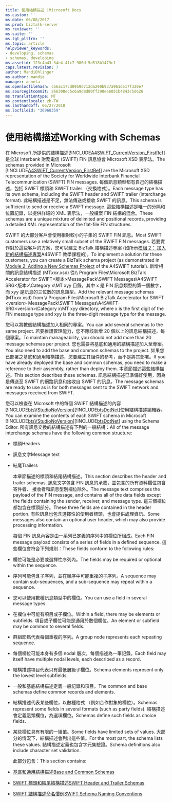 ```yaml
---
title: 使用結構描述 |Microsoft Docs
ms.custom: ''
ms.date: 06/08/2017
ms.prod: biztalk-server
ms.reviewer: ''
ms.suite: ''
ms.tgt_pltfrm: ''
ms.topic: article
helpviewer_keywords:
- developing, schemas
- schemas, developing
ms.assetid: 123c4b43-34e4-41c7-980d-5d518b1479c1
caps.latest.revision: 7
author: MandiOhlinger
ms.author: mandia
manager: anneta
ms.openlocfilehash: cb6ac17cd0959d712da290b937a961d517f320e7
ms.sourcegitcommit: 266308ec5c6a9d8d80ff298ee6051b4843c5d626
ms.translationtype: MT
ms.contentlocale: zh-TW
ms.lasthandoff: 06/27/2018
ms.locfileid: "36968359"
---
```

# <a name="working-with-schemas"></a><span data-ttu-id="d62e7-102">使用結構描述</span><span class="sxs-lookup"><span data-stu-id="d62e7-102">Working with Schemas</span></span>
<span data-ttu-id="d62e7-103">在 Microsoft 所提供的結構描述[!INCLUDE[A4SWIFT_CurrentVersion_FirstRef](../../includes/a4swift-currentversion-firstref-md.md)]是全球 Interbank 財務電信 (SWIFT) FIN 訊息協會 Microsoft XSD 表示法。</span><span class="sxs-lookup"><span data-stu-id="d62e7-103">The schemas provided in Microsoft [!INCLUDE[A4SWIFT_CurrentVersion_FirstRef](../../includes/a4swift-currentversion-firstref-md.md)] are the Microsoft XSD representation of the Society for Worldwide Interbank Financial Telecommunication (SWIFT) FIN messages.</span></span> <span data-ttu-id="d62e7-104">每個訊息類型都有自己的結構描述，包括 SWIFT 標頭和 SWIFT trailer （交換格式）。</span><span class="sxs-lookup"><span data-stu-id="d62e7-104">Each message type has its own schema, including the SWIFT header and SWIFT trailer (interchange format).</span></span> <span data-ttu-id="d62e7-105">此結構描述是不足，無法傳送或接收 SWIFT 的訊息。</span><span class="sxs-lookup"><span data-stu-id="d62e7-105">This schema is sufficient to send or receive a SWIFT message.</span></span> <span data-ttu-id="d62e7-106">這些結構描述是唯一的分隔和位置記錄，以提供詳細的 XML 表示法，一般檔案 FIN 結構的混合。</span><span class="sxs-lookup"><span data-stu-id="d62e7-106">These schemas are a unique mixture of delimited and positional records, providing a detailed XML representation of the flat-file FIN structures.</span></span>  

 <span data-ttu-id="d62e7-107">SWIFT 的大部分客戶會使用相對較小的子集的 SWIFT FIN 訊息。</span><span class="sxs-lookup"><span data-stu-id="d62e7-107">Most SWIFT customers use a relatively small subset of the SWIFT FIN messages.</span></span> <span data-ttu-id="d62e7-108">若要實作對於這些客戶的方案，您可以建立 BizTalk 結構描述專案 (如所示[模組 2： 加入新的結構描述專案](../../adapters-and-accelerators/accelerator-swift/module-2-adding-a-new-schemas-project.md)A4SWIFT 教學課程的)。</span><span class="sxs-lookup"><span data-stu-id="d62e7-108">To implement a solution for these customers, you can create a BizTalk schema project (as demonstrated in [Module 2: Adding a New Schemas Project](../../adapters-and-accelerators/accelerator-swift/module-2-adding-a-new-schemas-project.md) of the A4SWIFT tutorial).</span></span> <span data-ttu-id="d62e7-109">新增相關的訊息結構描述 (MT*xxx*.xsd) 從\\\ Program Files\Microsoft BizTalk Accelerator for SWIFT\<版本\>MessagePack\SWIFT Messages\A4SWIFT SRG\<版本\>\Category x\MT xyy 目錄，其中 x 是 FIN 訊息類型的第一個數字，而 xyy 是訊息的三位數的訊息類型。</span><span class="sxs-lookup"><span data-stu-id="d62e7-109">Add the relevant message schemas (MT*xxx*.xsd) from \\\ Program Files\Microsoft BizTalk Accelerator for SWIFT \<version\> MessagePack\SWIFT Messages\A4SWIFT-SRG\<version\>\Category x\MT xyy directory, where x is the first digit of the FIN message type and xyy is the three-digit message type for the message.</span></span>  

 <span data-ttu-id="d62e7-110">您可以將數個結構描述加入相同的專案。</span><span class="sxs-lookup"><span data-stu-id="d62e7-110">You can add several schemas to the same project.</span></span> <span data-ttu-id="d62e7-111">若要維護管理能力，您不應該新增 20 個以上的訊息結構描述，每個專案。</span><span class="sxs-lookup"><span data-stu-id="d62e7-111">To maintain manageability, you should not add more than 20 message schemas per project.</span></span> <span data-ttu-id="d62e7-112">您也需要將基底和通用的結構描述加入至專案。</span><span class="sxs-lookup"><span data-stu-id="d62e7-112">You also need to add the base and common schemas to the project.</span></span> <span data-ttu-id="d62e7-113">如果您已部署之基底和通用結構描述，您要建立其組件的參考，而不是將其部署。</span><span class="sxs-lookup"><span data-stu-id="d62e7-113">If you have already deployed the base and common schemas, you need to make a reference to their assembly, rather than deploy them.</span></span> <span data-ttu-id="d62e7-114">本章節描述這些結構描述。</span><span class="sxs-lookup"><span data-stu-id="d62e7-114">This section describes these schemas.</span></span> <span data-ttu-id="d62e7-115">訊息結構描述已準備好使用，因為是傳送至 SWIFT 的網路訊息和接收自 SWIFT 的訊息。</span><span class="sxs-lookup"><span data-stu-id="d62e7-115">The message schemas are ready to use as is for both messages sent to the SWIFT network and messages received from SWIFT.</span></span>  

 <span data-ttu-id="d62e7-116">您可以檢查在 Microsoft 中的每個 SWIFT 結構描述的內容[!INCLUDE[btsVStudioNoVersion](../../includes/btsvstudionoversion-md.md)][!INCLUDE[btsDotNet](../../includes/btsdotnet-md.md)]使用結構描述編輯器。</span><span class="sxs-lookup"><span data-stu-id="d62e7-116">You can examine the contents of each SWIFT schema in Microsoft [!INCLUDE[btsVStudioNoVersion](../../includes/btsvstudionoversion-md.md)][!INCLUDE[btsDotNet](../../includes/btsdotnet-md.md)] using the Schema Editor.</span></span> <span data-ttu-id="d62e7-117">所有訊息交換的結構描述有下列的一般結構：</span><span class="sxs-lookup"><span data-stu-id="d62e7-117">All of the message interchange schemas have the following common structure:</span></span>  

- <span data-ttu-id="d62e7-118">標頭</span><span class="sxs-lookup"><span data-stu-id="d62e7-118">Headers</span></span>  

- <span data-ttu-id="d62e7-119">訊息文字</span><span class="sxs-lookup"><span data-stu-id="d62e7-119">Message text</span></span>  

- <span data-ttu-id="d62e7-120">結尾</span><span class="sxs-lookup"><span data-stu-id="d62e7-120">Trailers</span></span>  

  <span data-ttu-id="d62e7-121">本章節描述的標頭和結尾結構描述。</span><span class="sxs-lookup"><span data-stu-id="d62e7-121">This section describes the header and trailer schemas.</span></span> <span data-ttu-id="d62e7-122">訊息文字包含 FIN 訊息的承載，並包含的所有資料欄位包含寄件者、 接收者和訊息型別欄位除外。</span><span class="sxs-lookup"><span data-stu-id="d62e7-122">The message text comprises the payload of the FIN message, and contains all of the data fields except the fields containing the sender, receiver, and message type.</span></span> <span data-ttu-id="d62e7-123">這三個欄位都包含在標頭部分。</span><span class="sxs-lookup"><span data-stu-id="d62e7-123">These three fields are contained in the header portion.</span></span> <span data-ttu-id="d62e7-124">有些訊息也包含選擇性的使用者標頭，也會提供處理資訊。</span><span class="sxs-lookup"><span data-stu-id="d62e7-124">Some messages also contain an optional user header, which may also provide processing information.</span></span>  

  <span data-ttu-id="d62e7-125">每個 FIN 訊息內容是由一系列已定義的序列中的欄位所組成。</span><span class="sxs-lookup"><span data-stu-id="d62e7-125">Each FIN message payload consists of a series of fields in a defined sequence.</span></span> <span data-ttu-id="d62e7-126">這些欄位會符合下列規則：</span><span class="sxs-lookup"><span data-stu-id="d62e7-126">These fields conform to the following rules:</span></span>  

- <span data-ttu-id="d62e7-127">欄位可能是必要或選擇性序列內。</span><span class="sxs-lookup"><span data-stu-id="d62e7-127">The fields may be required or optional within the sequence.</span></span>  

- <span data-ttu-id="d62e7-128">序列可能包含子序列，並在順序中可能重複的子序列。</span><span class="sxs-lookup"><span data-stu-id="d62e7-128">A sequence may contain sub-sequences, and a sub-sequence may repeat within a sequence.</span></span>  

- <span data-ttu-id="d62e7-129">您可以使用數種訊息類型中的欄位。</span><span class="sxs-lookup"><span data-stu-id="d62e7-129">You can use a field in several message types.</span></span>  

- <span data-ttu-id="d62e7-130">在欄位中可能有項目或子欄位。</span><span class="sxs-lookup"><span data-stu-id="d62e7-130">Within a field, there may be elements or subfields.</span></span> <span data-ttu-id="d62e7-131">項目或子欄位可能是通用於數個欄位。</span><span class="sxs-lookup"><span data-stu-id="d62e7-131">An element or subfield may be common to several fields.</span></span>  

- <span data-ttu-id="d62e7-132">群組節點代表每個重複的序列。</span><span class="sxs-lookup"><span data-stu-id="d62e7-132">A group node represents each repeating sequence.</span></span>  

- <span data-ttu-id="d62e7-133">每個欄位可能本身有多個 nodal 層次，每個描述為一筆記錄。</span><span class="sxs-lookup"><span data-stu-id="d62e7-133">Each field may itself have multiple nodal levels, each described as a record.</span></span>  

- <span data-ttu-id="d62e7-134">結構描述項目代表只有最低層級子欄位。</span><span class="sxs-lookup"><span data-stu-id="d62e7-134">Schema elements represent only the lowest level subfields.</span></span>  

- <span data-ttu-id="d62e7-135">一般和基底結構描述定義一般記錄和項目。</span><span class="sxs-lookup"><span data-stu-id="d62e7-135">The common and base schemas define common records and elements.</span></span>  

- <span data-ttu-id="d62e7-136">結構描述代表某些欄位，以數種格式 （例如合作對象的欄位）。</span><span class="sxs-lookup"><span data-stu-id="d62e7-136">Schemas represent some fields in several formats (such as party fields).</span></span> <span data-ttu-id="d62e7-137">結構描述會定義這類欄位，為選項欄位。</span><span class="sxs-lookup"><span data-stu-id="d62e7-137">Schemas define such fields as choice fields.</span></span>  

- <span data-ttu-id="d62e7-138">某些欄位具有有限的一組值。</span><span class="sxs-lookup"><span data-stu-id="d62e7-138">Some fields have limited sets of values.</span></span> <span data-ttu-id="d62e7-139">大部分的情況下，結構描述會列出這些值。</span><span class="sxs-lookup"><span data-stu-id="d62e7-139">For the most part, the schema lists these values.</span></span> <span data-ttu-id="d62e7-140">結構描述定義也包含字元集驗證。</span><span class="sxs-lookup"><span data-stu-id="d62e7-140">Schema definitions also include character set validation.</span></span>  

  <span data-ttu-id="d62e7-141">此部分包含：</span><span class="sxs-lookup"><span data-stu-id="d62e7-141">This section contains:</span></span>  

- [<span data-ttu-id="d62e7-142">基底和通用結構描述</span><span class="sxs-lookup"><span data-stu-id="d62e7-142">Base and Common Schemas</span></span>](../../adapters-and-accelerators/accelerator-swift/base-and-common-schemas.md)  

- [<span data-ttu-id="d62e7-143">SWIFT 標頭和結尾結構描述</span><span class="sxs-lookup"><span data-stu-id="d62e7-143">SWIFT Header and Trailer Schemas</span></span>](../../adapters-and-accelerators/accelerator-swift/swift-header-and-trailer-schemas.md)  

- [<span data-ttu-id="d62e7-144">SWIFT 結構描述命名慣例</span><span class="sxs-lookup"><span data-stu-id="d62e7-144">SWIFT Schema Naming Conventions</span></span>](../../adapters-and-accelerators/accelerator-swift/swift-schema-naming-conventions.md)
